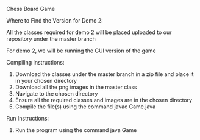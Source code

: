 Chess Board Game

Where to Find the Version for Demo 2:

All the classes required for demo 2 will be placed uploaded to our repository under the master branch

For demo 2, we will be running the GUI version of the game

Compiling Instructions:
1. Download the classes under the master branch in a zip file and place it in your chosen directory
2. Download all the png images in the master class
3. Navigate to the chosen directory
4. Ensure all the required classes and images are in the chosen directory
5. Compile the file(s) using the command javac Game.java

Run Instructions:
1. Run the program using the command java Game 
